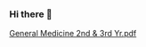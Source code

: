 ### Hi there 👋

<!--
**ctevtdiploma/ctevtdiploma** is a ✨ _special_ ✨ repository because its `README.md` (this file) appears on your GitHub profile.

Here are some ideas to get you started:

- 🔭 I’m currently working on ...
- 🌱 I’m currently learning ...
- 👯 I’m looking to collaborate on ...
- 🤔 I’m looking for help with ...
- 💬 Ask me about ...
- 📫 How to reach me: ...
- 😄 Pronouns: ...
- ⚡ Fun fact: ...
-->
[General Medicine 2nd & 3rd Yr.pdf](https://github.com/ctevtdiploma/ctevtdiploma/files/10471652/General.Medicine.2nd.3rd.Yr.pdf)
